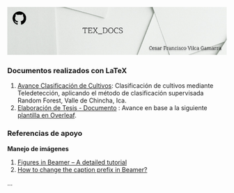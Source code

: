 ![](tex_docs_cover.jpg)

### Documentos realizados con LaTeX

1. [Avance Clasificación de Cultivos](Avance_clasificacion/main.pdf): Clasificación de cultivos mediante Teledetección, aplicando el método de clasificación supervisada Random Forest, Valle de Chincha, Ica.
2. [Elaboración de Tesis - Documento](Tesis_en_Latex/tesis.pdf) : Avance en base a la siguiente [plantilla en Overleaf](https://cs.overleaf.com/latex/templates/universidad-nacional-agraria-la-molina/hjcqdqdvfqzy).

### Referencias de apoyo

**Manejo de imágenes**
1. [Figures in Beamer – A detailed tutorial](https://latex-beamer.com/tutorials/beamer-figure/)
2. [How to change the caption prefix in Beamer?](https://latex-beamer.com/faq/change-caption-prefix/)

...
